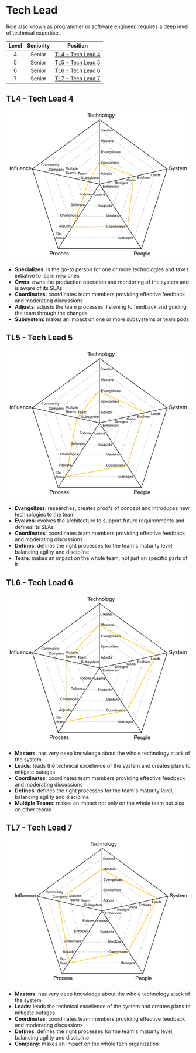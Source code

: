 # Tech Lead

Role also known as programmer or software engineer, requires a deep level of technical expertise.

| Level | Seniority | Position |
| :---: | :---: | :---: |
| 4 | Senior | [TL4 - Tech Lead 4](#tl4---tech-lead-4) |
| 5 | Senior | [TL5 - Tech Lead 5](#tl5---tech-lead-5) |
| 6 | Senior | [TL6 - Tech Lead 6](#tl6---tech-lead-6) |
| 7 | Senior | [TL7 - Tech Lead 7](#tl7---tech-lead-7) |


## TL4 - Tech Lead 4

![Tech Lead 4](/charts/techlead-4.png)

* **Specializes**: is the go-to person for one or more technologies and takes initiative to learn new ones
* **Owns**: owns the production operation and monitoring of the system and is aware of its SLAs
* **Coordinates**: coordinates team members providing effective feedback and moderating discussions
* **Adjusts**: adjusts the team processes, listening to feedback and guiding the team through the changes
* **Subsystem**: makes an impact on one or more subsystems or team pods

## TL5 - Tech Lead 5

![Tech Lead 5](/charts/techlead-5.png)

* **Evangelizes**: researches, creates proofs of concept and introduces new technologies to the team
* **Evolves**: evolves the architecture to support future requirenments and defines its SLAs
* **Coordinates**: coordinates team members providing effective feedback and moderating discussions
* **Defines**: defines the right processes for the team's maturity level, balancing agility and discipline
* **Team**: makes an impact on the whole team, not just on specific parts of it

## TL6 - Tech Lead 6

![Tech Lead 6](/charts/techlead-6.png)

* **Masters**: has very deep knowledge about the whole technology stack of the system
* **Leads**: leads the technical excellence of the system and creates plans to mitigate outages
* **Coordinates**: coordinates team members providing effective feedback and moderating discussions
* **Defines**: defines the right processes for the team's maturity level, balancing agility and discipline
* **Multiple Teams**: makes an impact not only on the whole team but also on other teams

## TL7 - Tech Lead 7

![Tech Lead 7](/charts/techlead-7.png)

* **Masters**: has very deep knowledge about the whole technology stack of the system
* **Leads**: leads the technical excellence of the system and creates plans to mitigate outages
* **Coordinates**: coordinates team members providing effective feedback and moderating discussions
* **Defines**: defines the right processes for the team's maturity level, balancing agility and discipline
* **Company**: makes an impact on the whole tech organization